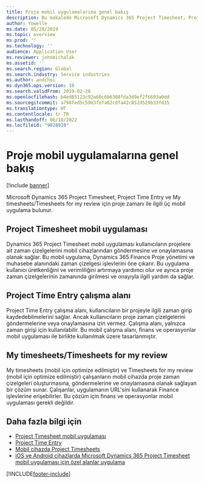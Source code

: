 ```yaml
---
title: Proje mobil uygulamalarına genel bakış
description: Bu makalede Microsoft Dynamics 365 Project Timesheet, Project Time Entry ve My Timesheets/Timesheets için mobil cihazlarda kullanılabilen proje süresiyle ilgili uygulamalar hakkında genel bilgi sağlanmaktadır.
author: Yowelle
ms.date: 05/28/2019
ms.topic: overview
ms.prod: ''
ms.technology: ''
audience: Application User
ms.reviewer: johnmichalak
ms.assetid: ''
ms.search.region: Global
ms.search.industry: Service industries
ms.author: andchoi
ms.dyn365.ops.version: 10
ms.search.validFrom: 2019-02-28
ms.openlocfilehash: b4ed85123c92a60c6b6308fda3d9ef2f6693a0dd
ms.sourcegitcommit: a798fed5c59e3fefa62cdfa42c852d529b33fd35
ms.translationtype: HT
ms.contentlocale: tr-TR
ms.lasthandoff: 06/18/2022
ms.locfileid: "9028910"
---
```

# <a name="project-mobile-applications-overview"></a>Proje mobil uygulamalarına genel bakış

[!include [banner](../includes/banner.md)]

Microsoft Dynamics 365 Project Timesheet, Project Time Entry ve My timesheets/Timesheets for my review için proje zamanı ile ilgili üç mobil uygulama bulunur.

## <a name="project-timesheet-mobile-app"></a>Project Timesheet mobil uygulaması

Dynamics 365 Project Timesheet mobil uygulaması kullanıcıların projelere ait zaman çizelgelerini mobil cihazlarından göndermesine ve onaylamasına olanak sağlar. Bu mobil uygulama, Dynamics 365 Finance Proje yönetimi ve muhasebe alanındaki zaman çizelgesi işlevlerini öne çıkarır. Bu uygulama kullanıcı üretkenliğini ve verimliliğini artırmaya yardımcı olur ve ayrıca proje zaman çizelgelerinin zamanında girilmesi ve onayıyla ilgili yardım da sağlar.

## <a name="project-time-entry-workspace"></a>Project Time Entry çalışma alanı

Project Time Entry çalışma alanı, kullanıcıların bir projeyle ilgili zaman girip kaydedebilmelerini sağlar. Ancak kullanıcıların proje zaman çizelgelerini göndermelerine veya onaylamasına izin vermez. Çalışma alanı, yalnızca zaman girişi için kullanılabilir. Bu mobil çalışma alanı, finans ve operasyonlar mobil uygulaması ile birlikte kullanılmak üzere tasarlanmıştır.

## <a name="my-timesheetstimesheets-for-my-review"></a>My timesheets/Timesheets for my review

My timesheets (mobil için optimize edilmiştir) ve Timesheets for my review (mobil için optimize edilmiştir) çalışanların mobil cihazda proje zaman çizelgeleri oluşturmasına, göndermelerine ve onaylamasına olanak sağlayan bir çözüm sunar. Çalışanlar, uygulamanın URL'sini kullanarak Finance işlevlerine erişebilirler. Bu çözüm için finans ve operasyonlar mobil uygulaması gerekli değildir.

## <a name="for-more-information"></a>Daha fazla bilgi için

- [Project Timesheet mobil uygulaması](project-timesheet.md)
- [Project Time Entry]( project-time-entry-mobile-workspace.md)
- [Mobil cihazda Project Timesheets](Mobile-timesheets.md)
- [iOS ve Android cihazlarda Microsoft Dynamics 365 Project Timesheet mobil uygulaması için özel alanlar uygulama](custom-fields-mobile.md)


[!INCLUDE[footer-include](../includes/footer-banner.md)]